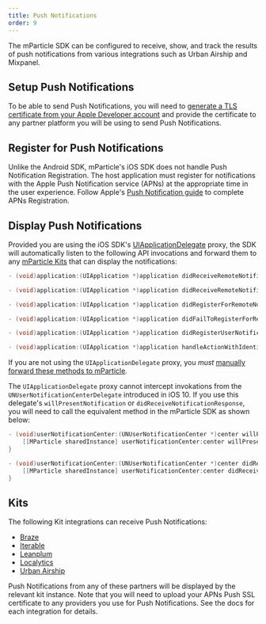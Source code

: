 ```yaml
---
title: Push Notifications
order: 9
---
```



The mParticle SDK can be configured to receive, show, and track the results of push notifications from various integrations such as Urban Airship and Mixpanel.

## Setup Push Notifications

To be able to send Push Notifications, you will need to [generate a TLS certificate from your Apple Developer account](http://help.apple.com/xcode/mac/current/#/dev11b059073) and provide the certificate to any partner platform you will be using to send Push Notifications.

## Register for Push Notifications

Unlike the Android SDK, mParticle's iOS SDK does not handle Push Notification Registration. The host application must register for notifications with the Apple Push Notification service (APNs) at the appropriate time in the user experience. Follow Apple's [Push Notification guide](https://developer.apple.com/library/content/documentation/NetworkingInternet/Conceptual/RemoteNotificationsPG/HandlingRemoteNotifications.html) to complete APNs Registration.

## Display Push Notifications

Provided you are using the iOS SDK's [UIApplicationDelegate](/developers/sdk/ios/getting-started/#uiapplication-delegate-proxy) proxy, the SDK will automatically listen to the following API invocations and forward them to any [mParticle Kits](#kits) that can display the notifications:

~~~objectivec
- (void)application:(UIApplication *)application didReceiveRemoteNotification:(NSDictionary *)userInfo;

- (void)application:(UIApplication *)application didReceiveRemoteNotification:(NSDictionary *)userInfo fetchCompletionHandler:(void (^)(UIBackgroundFetchResult))completionHandler;

- (void)application:(UIApplication *)application didRegisterForRemoteNotificationsWithDeviceToken:(NSData *)deviceToken;

- (void)application:(UIApplication *)application didFailToRegisterForRemoteNotificationsWithError:(NSError *)error;

- (void)application:(UIApplication *)application didRegisterUserNotificationSettings:(UIUserNotificationSettings *)notificationSettings;

- (void)application:(UIApplication *)application handleActionWithIdentifier:(NSString *)identifier forRemoteNotification:(NSDictionary *)userInfo completionHandler:(void (^)(void))completionHandler;
~~~

If you are not using the `UIApplicationDelegate` proxy, you _must_ [manually forward these methods to mParticle](/developers/sdk/ios/getting-started/#uiapplication-delegate-proxy).

The `UIApplicationDelegate` proxy cannot intercept invokations from the `UNUserNotificationCenterDelegate` introduced in iOS 10. If you use this delegate's `willPresentNotification` or `didReceiveNotificationResponse`, you will need to call the equivalent method in the mParticle SDK as shown below:

~~~objectivec
- (void)userNotificationCenter:(UNUserNotificationCenter *)center willPresentNotification:(UNNotification *)notification withCompletionHandler:(void (^)(UNNotificationPresentationOptions options))completionHandler {
    [[MParticle sharedInstance] userNotificationCenter:center willPresentNotification:notification];
}

- (void)userNotificationCenter:(UNUserNotificationCenter *)center didReceiveNotificationResponse:(UNNotificationResponse *)response withCompletionHandler:(void (^)())completionHandler {
    [[MParticle sharedInstance] userNotificationCenter:center didReceiveNotificationResponse:response];
}
~~~

## Kits

The following Kit integrations can receive Push Notifications:

* [Braze](/integrations/braze/event/#kit-integration)
* [Iterable](/integrations/iterable/event)
* [Leanplum](/integrations/leanplum/event/#kit-integration)
* [Localytics](/integrations/localytics/event/#push-notifications)
* [Urban Airship](/integrations/urbanairship/event/#3-push-notifications)

Push Notifications from any of these partners will be displayed by the relevant kit instance. Note that you will need to upload your APNs Push SSL certificate to any providers you use for Push Notifications. See the docs for each integration for details.


<!--
If you offer push notifications in your application, the mParticle platform allows you to integrate with remote notification integrations enabling you to target segments of users and measure the effectiveness of your messaging campaigns. Register to receive remote notifications by calling UIApplication’s `registerForRemoteNotificationTypes:` method. The mParticle SDK handles the device token and the receiving of notifications automatically.

For example, let’s say you want to register your app to receive remote notifications that change the app’s badges, play a sound, and display an alert.

~~~cpp
- (BOOL)application:(UIApplication *)application didFinishLaunchingWithOptions:(NSDictionary *)launchOptions {
    [[MParticle sharedInstance] startWithKey:@"Your Key"
                                      secret:@"Your Secret"];

    if ([[UIDevice currentDevice].systemVersion floatValue] >= 8.0) {
        UIUserNotificationSettings *settings;
        settings = [UIUserNotificationSettings settingsForTypes:UIUserNotificationTypeBadge |
                                                                UIUserNotificationTypeSound |
                                                                UIUserNotificationTypeAlert
                                                     categories:nil];

        [application registerUserNotificationSettings:settings];
        [application registerForRemoteNotifications];
    } else {
        [application registerForRemoteNotificationTypes:UIRemoteNotificationTypeBadge |
                                                        UIRemoteNotificationTypeSound |
                                                        UIRemoteNotificationTypeAlert];
    }

    return YES;
}
~~~

## iOS 10

Apple has introduced a new way to handle push notifications in iOS 10. A new protocol `UNUserNotificationCenterDelegate`, which contains two optional methods. The mParticle SDK has also published two new public methods with signature very similar to Apple's own.

~~~objectivec
- (void)userNotificationCenter:(UNUserNotificationCenter *)center willPresentNotification:(UNNotification *)notification withCompletionHandler:(void (^)(UNNotificationPresentationOptions options))completionHandler {
    [[MParticle sharedInstance] userNotificationCenter:center willPresentNotification:notification];
}

- (void)userNotificationCenter:(UNUserNotificationCenter *)center didReceiveNotificationResponse:(UNNotificationResponse *)response withCompletionHandler:(void (^)())completionHandler {
    [[MParticle sharedInstance] userNotificationCenter:center didReceiveNotificationResponse:response];
}
~~~

If you implement one or two of those new delegate methods, you will need to call the equivalent method in the mParticle SDK as shown in the sample code.


## tvOS


Push notifications are not currently supported for tvOS.

-->
